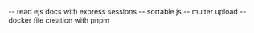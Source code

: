 -- read ejs docs with express sessions
-- sortable js
-- multer upload
-- docker file creation with pnpm
